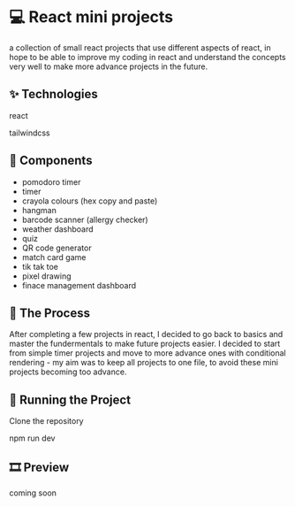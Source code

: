 # 💻 React mini projects
a collection of small react projects that use different aspects of react, in hope to be able to improve my coding in react and understand the concepts very well to make more advance projects in the future. 

## ✨ Technologies

react

tailwindcss


## 🚀 Components

- pomodoro timer 
- timer
- crayola colours (hex copy and paste)
- hangman
- barcode scanner (allergy checker)
- weather dashboard
- quiz
- QR code generator
- match card game
- tik tak toe
- pixel drawing
- finace management dashboard



## 📍 The Process
After completing a few projects in react, I decided to go back to basics and master the fundermentals to make future projects easier. I decided to start from simple timer projects and move to more advance ones with conditional rendering - my aim was to keep all projects to one file, to avoid these mini projects becoming too advance. 

## 🚦 Running the Project
Clone the repository

npm run dev

## 🎞️ Preview
coming soon
